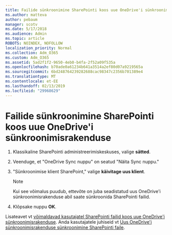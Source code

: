 ```yaml
---
title: Failide sünkroonimine SharePointi koos uue OneDrive'i sünkroonimisrakenduse
ms.author: matteva
author: pebaum
manager: scotv
ms.date: 5/17/2018
ms.audience: Admin
ms.topic: article
ROBOTS: NOINDEX, NOFOLLOW
localization_priority: Normal
ms.collection: Adm_O365
ms.custom: Adm_O365
ms.assetid: 5ad2f1f2-9650-4eb0-b4fa-2f52a09f535a
ms.openlocfilehash: b70ade0a61234b641a3514a2ef80d07a9219565a
ms.sourcegitcommit: 6bd248764239282688cac98347c2356b701389e4
ms.translationtype: MT
ms.contentlocale: et-EE
ms.lasthandoff: 02/13/2019
ms.locfileid: "29968629"
---
```

# <a name="sync-sharepoint-files-with-the-new-onedrive-sync-client"></a>Failide sünkroonimine SharePointi koos uue OneDrive'i sünkroonimisrakenduse

1. Klassikaline SharePointi administreerimiskeskuses, valige **sätted**.
    
2. Veenduge, et "OneDrive Sync nuppu" on seatud "Näita Sync nuppu."
    
3. "Sünkroonimise klient SharePoint," valige **käivitage uus klient**.
    
    > [!NOTE]
    > Kui see võimalus puudub, ettevõte on juba seadistatud uus OneDrive'i sünkroonimisrakenduse abil saate sünkroonida SharePointi failid. 
  
4. Klõpsake nuppu **OK**.
    
Lisateavet vt [võimaldavad kasutajatel SharePointi failid koos uue OneDrive'i sünkroonimisrakenduse](https://go.microsoft.com/fwlink/?linkid=866433). Anda kasutajatele juhiseid vt [Uus OneDrive'i sünkroonimisrakenduse sünkroonimine SharePointi faile](https://go.microsoft.com/fwlink/?linkid=866427).
  


